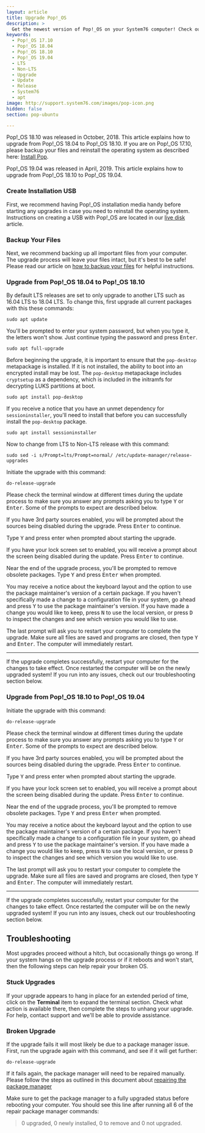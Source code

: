 ```yaml
---
layout: article
title: Upgrade Pop!_OS
description: >
  Get the newest version of Pop!_OS on your System76 computer! Check out our upgrade directions.
keywords:
  - Pop!_OS 17.10
  - Pop!_OS 18.04
  - Pop!_OS 18.10
  - Pop!_OS 19.04
  - LTS
  - Non-LTS
  - Upgrade
  - Update
  - Release
  - System76
  - apt
image: http://support.system76.com/images/pop-icon.png
hidden: false
section: pop-ubuntu

---
```


Pop!_OS 18.10 was released in October, 2018. This article explains how to upgrade from Pop!_OS 18.04 to Pop!_OS 18.10. If you are on Pop!_OS 17.10, please backup your files and reinstall the operating system as described here: [Install Pop](/articles/install-pop/).

Pop!_OS 19.04 was released in April, 2019. This article explains how to upgrade from Pop!_OS 18.10 to Pop!_OS 19.04. 

### Create Installation USB

First, we recommend having Pop!_OS installation media handy before starting any upgrades in case you need to reinstall the operating system. Instructions on creating a USB with Pop!_OS are located in our [live disk](/articles/live-disk/) article.

### Backup Your Files

Next, we recommend backing up all important files from your computer. The upgrade process will leave your files intact, but it's best to be safe! Please read our article on [how to backup your files](/articles/backup-files/) for helpful instructions.

### Upgrade from Pop!_OS 18.04 to Pop!_OS 18.10

By default LTS releases are set to only upgrade to another LTS such as 16.04 LTS to 18.04 LTS. To change this, first upgrade all current packages with this these commands:

```
sudo apt update
```
You'll be prompted to enter your system password, but when you type it, the letters won't show. Just continue typing the password and press <kbd>Enter</kbd>. 

```
sudo apt full-upgrade
```

Before beginning the upgrade, it is important to ensure that the `pop-desktop` metapackage is installed. If it is not installed, the ability to boot into an encrypted install may be lost. The `pop-desktop` metapackage includes `cryptsetup` as a dependency, which is included in the initramfs for decrypting LUKS partitions at boot.

```
sudo apt install pop-desktop
```

If you receive a notice that you have an unmet dependency for `sessioninstaller`, you'll need to install that before you can successfully install the `pop-desktop` package.

```
sudo apt install sessioninstaller
```

Now to change from LTS to Non-LTS release with this command:

```
sudo sed -i s/Prompt=lts/Prompt=normal/ /etc/update-manager/release-upgrades
```
Initiate the upgrade with this command:

```
do-release-upgrade
```
Please check the terminal window at different times during the update process to make sure you answer any prompts asking you to type <kbd>Y</kbd> or <kbd>Enter</kbd>. Some of the prompts to expect are described below.

If you have 3rd party sources enabled, you will be prompted about the sources being disabled during the upgrade. Press <kbd>Enter</kbd> to continue. 

Type <kbd>Y</kbd> and press enter when prompted about starting the upgrade.

If you have your lock screen set to enabled, you will receive a prompt about the screen being disabled during the update. Press <kbd>Enter</kbd> to continue.

Near the end of the upgrade process, you'll be prompted to remove obsolete packages. Type <kbd>Y</kbd> and press <kbd>Enter</kbd>  when prompted.

You may receive a notice about the keyboard layout and the option to use the package maintainer's version of a certain package. If you haven't specifically made a change to a configuration file in your system, go ahead and press <kbd>Y</kbd> to use the package maintainer's version. If you have made a change you would like to keep, press <kbd>N</kbd> to use the local version, or press <kbd>D</kbd> to inspect the changes and see which version you would like to use.

The last prompt will ask you to restart your computer to complete the upgrade. Make sure all files are saved and programs are closed, then type <kbd>Y</kbd> and <kbd>Enter</kbd>. The computer will immediately restart. 

---

If the upgrade completes successfully, restart your computer for the changes to take effect.  Once restarted the computer will be on the newly upgraded system! If you run into any issues, check out our troubleshooting section below.

### Upgrade from Pop!_OS 18.10 to Pop!_OS 19.04

Initiate the upgrade with this command:

```
do-release-upgrade
```
Please check the terminal window at different times during the update process to make sure you answer any prompts asking you to type <kbd>Y</kbd> or <kbd>Enter</kbd>. Some of the prompts to expect are described below.

If you have 3rd party sources enabled, you will be prompted about the sources being disabled during the upgrade. Press <kbd>Enter</kbd> to continue. 

Type <kbd>Y</kbd> and press enter when prompted about starting the upgrade.

If you have your lock screen set to enabled, you will receive a prompt about the screen being disabled during the update. Press <kbd>Enter</kbd> to continue.

Near the end of the upgrade process, you'll be prompted to remove obsolete packages. Type <kbd>Y</kbd> and press <kbd>Enter</kbd>  when prompted.

You may receive a notice about the keyboard layout and the option to use the package maintainer's version of a certain package. If you haven't specifically made a change to a configuration file in your system, go ahead and press <kbd>Y</kbd> to use the package maintainer's version. If you have made a change you would like to keep, press <kbd>N</kbd> to use the local version, or press <kbd>D</kbd> to inspect the changes and see which version you would like to use.

The last prompt will ask you to restart your computer to complete the upgrade. Make sure all files are saved and programs are closed, then type <kbd>Y</kbd> and <kbd>Enter</kbd>. The computer will immediately restart. 

---

If the upgrade completes successfully, restart your computer for the changes to take effect.  Once restarted the computer will be on the newly upgraded system! If you run into any issues, check out our troubleshooting section below.

## Troubleshooting

Most upgrades proceed without a hitch, but occasionally things go wrong. If your system hangs on the upgrade process or if it reboots and won't start, then the following steps can help repair your broken OS.

### Stuck Upgrades

If your upgrade appears to hang in place for an extended period of time, click on the **Terminal** item to expand the terminal section. Check what action is available there, then complete the steps to unhang your upgrade. For help, contact support and we'll be able to provide assistance.

### Broken Upgrade

If the upgrade fails it will most likely be due to a package manager issue.  First, run the upgrade again with this command, and see if it will get further:

```
do-release-upgrade
```

If it fails again, the package manager will need to be repaired manually.  Please follow the steps as outlined in this document about [repairing the package manager](/articles/package-manager/)

Make sure to get the package manager to a fully upgraded status before rebooting your computer.  You should see this line after running all 6 of the repair package manager commands:

> 0 upgraded, 0 newly installed, 0 to remove and 0 not upgraded.
